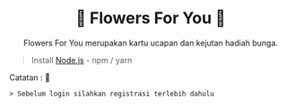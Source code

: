 <h1 align="center"> 🌼 Flowers For You 🌼 </h1>
<p align="center">Flowers For You merupakan kartu ucapan dan kejutan hadiah bunga.</p>

> Install [Node.js](https://nodejs.org/en/) - npm / yarn
    
   Catatan : 🌼

    > Sebelum login silahkan registrasi terlebih dahulu 
